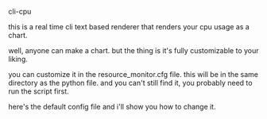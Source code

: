 cli-cpu

this is a real time cli text based renderer that renders your cpu usage as a chart.

well, anyone can make a chart. but the thing is it's fully customizable to your liking.

you can customize it in the resource_monitor.cfg file. this will be in the same directory as the python file.
and you can't still find it, you probably need to run the script first.

here's the default config file and i'll show you how to change it.
